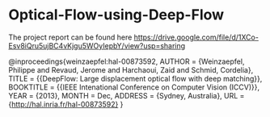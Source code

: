 # Optical-Flow-using-Deep-Flow
The project report can be found here https://drive.google.com/file/d/1XCo-Esv8iQru5ujBC4vKjgu5WOyIepbY/view?usp=sharing


@inproceedings{weinzaepfel:hal-00873592,
  AUTHOR = {Weinzaepfel, Philippe and Revaud, Jerome and Harchaoui, Zaid and Schmid, Cordelia},
  TITLE = {{DeepFlow: Large displacement optical flow with deep matching}},
  BOOKTITLE = {{IEEE Intenational Conference on Computer Vision (ICCV)}},
  YEAR = {2013},
  MONTH = Dec,
  ADDRESS = {Sydney, Australia},
  URL = {http://hal.inria.fr/hal-00873592}
}
